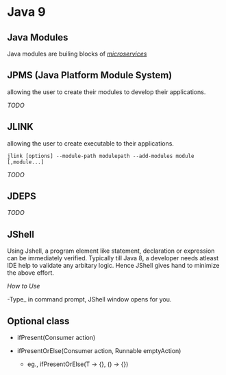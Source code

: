 
# Java 9

## Java Modules
Java modules are builing blocks of [*microservices*](TODO)

## JPMS (Java Platform Module System)

allowing the user to create their modules to develop their applications.

_TODO_

## JLINK

allowing the user to create executable to their applications.

```
jlink [options] --module-path modulepath --add-modules module [,module...]
```

_TODO_

## JDEPS

_TODO_

## JShell
  
  Using Jshell, a program element like statement, declaration or expression can be immediately verified.
  Typically till Java 8, a developer needs atleast IDE help to validate any arbitary logic. 
  Hence JShell gives hand to minimize the above effort.
  
  *_How to Use_*
  
  -Type_ in command prompt, JShell window opens for you.
  
  
## Optional class

 * ifPresent(Consumer action)
 
 * ifPresentOrElse(Consumer action, Runnable emptyAction)
    * eg., ifPresentOrElse(T -> {}, () -> {})

